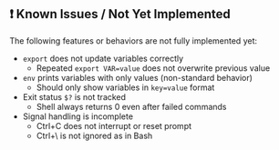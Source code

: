 ## ❗ Known Issues / Not Yet Implemented

The following features or behaviors are not fully implemented yet:

- `export` does not update variables correctly
  - Repeated `export VAR=value` does not overwrite previous value
- `env` prints variables with only values (non-standard behavior)
  - Should only show variables in `key=value` format
- Exit status `$?` is not tracked
  - Shell always returns 0 even after failed commands
- Signal handling is incomplete
  - Ctrl+C does not interrupt or reset prompt
  - Ctrl+\ is not ignored as in Bash
